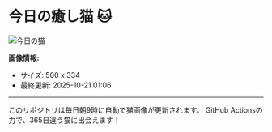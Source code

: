 # 今日の癒し猫 🐱

![今日の猫](https://cdn2.thecatapi.com/images/ecs.jpg)

**画像情報:**
- サイズ: 500 x 334
- 最終更新: 2025-10-21 01:06

---

このリポジトリは毎日朝9時に自動で猫画像が更新されます。
GitHub Actionsの力で、365日違う猫に出会えます！
